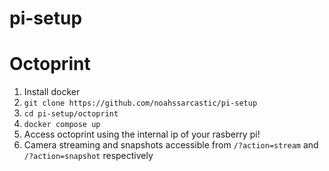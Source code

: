 # pi-setup

# Octoprint

1. Install docker
2. `git clone https://github.com/noahssarcastic/pi-setup`
3. `cd pi-setup/octoprint`
4. `docker compose up`
5. Access octoprint using the internal ip of your rasberry pi!
6. Camera streaming and snapshots accessible from `/?action=stream` and `/?action=snapshot` respectively
